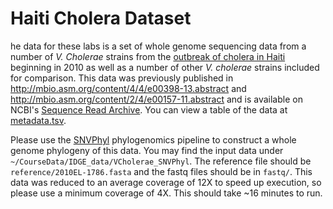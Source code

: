 # Haiti Cholera Dataset

he data for these labs is a set of whole genome sequencing data from a number of *V. Cholerae* strains from the [outbreak of cholera in Haiti][haiti-cholera] beginning in 2010 as well as a number of other *V. cholerae* strains included for comparison.  This data was previously published in <http://mbio.asm.org/content/4/4/e00398-13.abstract> and <http://mbio.asm.org/content/2/4/e00157-11.abstract> and is available on NCBI's [Sequence Read Archive](http://www.ncbi.nlm.nih.gov/sra/).  You can view a table of the data at [metadata.tsv][].

Please use the [SNVPhyl][] phylogenomics pipeline to construct a whole genome phylogeny of this data. You may find the input data under `~/CourseData/IDGE_data/VCholerae_SNVPhyl`. The reference file should be `reference/2010EL-1786.fasta` and the fastq files should be in `fastq/`. This data was reduced to an average coverage of 12X to speed up execution, so please use a minimum coverage of 4X.  This should take ~16 minutes to run.

[haiti-cholera]: http://en.wikipedia.org/wiki/2010%E2%80%9313_Haiti_cholera_outbreak
[metadata.tsv]: metadata.tsv
[SNVPhyl]: https://snvphyl.readthedocs.io
